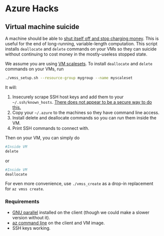 # Azure Hacks

## Virtual machine suicide

A machine should be able to [shut itself off and stop charging money](https://feedback.azure.com/forums/216843-virtual-machines/suggestions/6750431-allow-shutdown-from-vm-to-deallocated-state).  This is useful for the end of long-running, variable-length computation.  This script installs `deallocate` and `delete` commands on your VMs so they can suicide without continuing to cost money in the mostly-useless stopped state.  

We assume you are using [VM scalesets](https://docs.microsoft.com/en-us/azure/virtual-machine-scale-sets/virtual-machine-scale-sets-overview).  To install `deallocate` and `delete` commands on your VMs, run
```bash
./vmss_setup.sh --resource-group mygroup --name myscaleset
```
It will:
1. Insecurely scrape SSH host keys and add them to your `~/.ssh/known_hosts`.  [There does not appear to be a secure way to do this.](https://feedback.azure.com/forums/34192--general-feedback/suggestions/8948203-display-ssh-host-key-fingerprints-for-linux-vm-s)
2. Copy your `~/.azure` to the machines so they have command line access.
3. Install delete and deallocate commands so you can run them inside the VM.
4. Print SSH commands to connect with.

Then on your VM, you can simply do
```bash
#Inside VM
delete
```
or
```bash
#Inside VM
deallocate
```

For even more convenience, use `./vmss_create` as a drop-in replacement for `az vmss create`.  

### Requirements

- [GNU parallel](https://www.gnu.org/software/parallel/) installed on the client (though we could make a slower version without it).
- [az command line](https://github.com/Azure/azure-cli/) on the client and VM image.
- SSH keys working.
